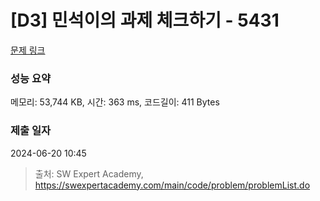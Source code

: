 # [D3] 민석이의 과제 체크하기 - 5431 

[문제 링크](https://swexpertacademy.com/main/code/problem/problemDetail.do?contestProbId=AWVl3rWKDBYDFAXm) 

### 성능 요약

메모리: 53,744 KB, 시간: 363 ms, 코드길이: 411 Bytes

### 제출 일자

2024-06-20 10:45



> 출처: SW Expert Academy, https://swexpertacademy.com/main/code/problem/problemList.do